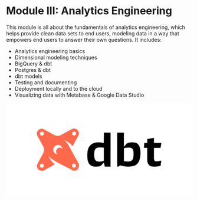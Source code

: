 # Module III: Analytics Engineering

This module is all about the fundamentals of analytics engineering, which helps provide clean data sets to end users,
modeling data in a way that empowers end users to answer their own questions. It includes:

- Analytics engineering basics
- Dimensional modeling techniques
- BigQuery & dbt
- Postgres & dbt
- dbt models
- Testing and documenting
- Deployment locally and to the cloud
- Visualizing data with Metabase & Google Data Studio

![dbt](../images/tools/dbt.png)
